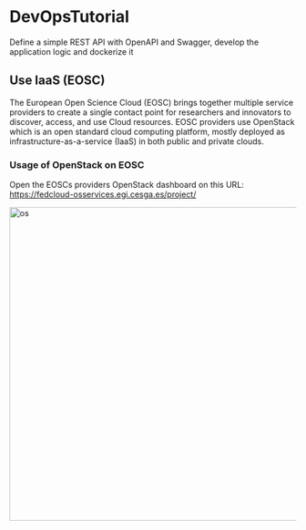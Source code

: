 # DevOpsTutorial
Define a simple REST API with OpenAPI and Swagger, develop the application logic and dockerize it


## Use IaaS (EOSC) 
The European Open Science Cloud (EOSC) brings together multiple service providers to create a single contact point for researchers and innovators to discover, access, and use Cloud resources. EOSC providers use OpenStack which is an open standard cloud computing platform, mostly deployed as infrastructure-as-a-service (IaaS) in both public and private clouds. 


### Usage of OpenStack on EOSC
Open the EOSCs providers  OpenStack dashboard on this URL: https://fedcloud-osservices.egi.cesga.es/project/

<img src="https://raw.githubusercontent.com/skoulouzis/DevOpsTutorial/req/images/os1.png" alt="os"
	title="openstack" width="550"/>

